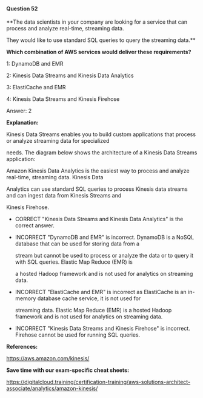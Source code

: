 #### Question  52


**The data scientists in your company are looking for a service that can process and analyze real-time, streaming data.

They would like to use standard SQL queries to query the streaming data.**


**Which combination of AWS services would deliver these requirements?**


1: DynamoDB and EMR


2: Kinesis Data Streams and Kinesis Data Analytics


3: ElastiCache and EMR


4: Kinesis Data Streams and Kinesis Firehose


Answer: 2


**Explanation:**


Kinesis Data Streams enables you to build custom applications that process or analyze streaming data for specialized

needs. The diagram below shows the architecture of a Kinesis Data Streams application:


Amazon Kinesis Data Analytics is the easiest way to process and analyze real-time, streaming data. Kinesis Data

Analytics can use standard SQL queries to process Kinesis data streams and can ingest data from Kinesis Streams and

Kinesis Firehose.


- CORRECT "Kinesis Data Streams and Kinesis Data Analytics" is the correct answer.


- INCORRECT "DynamoDB and EMR" is incorrect. DynamoDB is a NoSQL database that can be used for storing data from a

  stream but cannot be used to process or analyze the data or to query it with SQL queries. Elastic Map Reduce (EMR) is

  a hosted Hadoop framework and is not used for analytics on streaming data.


- INCORRECT "ElastiCache and EMR" is incorrect as ElastiCache is an in-memory database cache service, it is not used for

  streaming data. Elastic Map Reduce (EMR) is a hosted Hadoop framework and is not used for analytics on streaming data.


- INCORRECT "Kinesis Data Streams and Kinesis Firehose" is incorrect. Firehose cannot be used for running SQL queries.


**References:**


https://aws.amazon.com/kinesis/


**Save time with our exam-specific cheat sheets:**


https://digitalcloud.training/certification-training/aws-solutions-architect-associate/analytics/amazon-kinesis/

